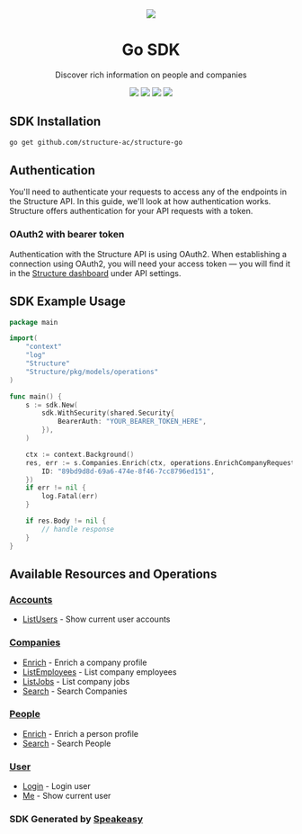 <div align="center">
    <picture>
        <source srcset="https://user-images.githubusercontent.com/6267663/229523981-b357a689-adc6-4905-ac0e-e432aee5800b.png" media="(prefers-color-scheme: dark)">
        <img src="https://user-images.githubusercontent.com/6267663/229523981-b357a689-adc6-4905-ac0e-e432aee5800b.png">
    </picture>
    <h1>Go SDK</h1>
   <p>Discover rich information on people and companies</p>
   <a href="https://docs.structure.ac/"><img src="https://img.shields.io/static/v1?label=Docs&message=API Ref&color=2564ec&style=for-the-badge" /></a>
   <a href="https://github.com/structure-ac/structure-go/actions"><img src="https://img.shields.io/github/actions/workflow/status/structure-ac/structure-go/speakeasy_sdk_generation.yml?style=for-the-badge" /></a>
  <a href="https://opensource.org/licenses/MIT"><img src="https://img.shields.io/badge/License-MIT-blue.svg?style=for-the-badge" /></a>
  <a href="https://github.com/structure-ac/structure-go/releases"><img src="https://img.shields.io/github/v/release/structure-ac/structure-go?sort=semver&style=for-the-badge" /></a>
</div>

<!-- Start SDK Installation -->
## SDK Installation

```bash
go get github.com/structure-ac/structure-go
```
<!-- End SDK Installation -->

## Authentication
You'll need to authenticate your requests to access any of the endpoints in the Structure API. In this guide, we'll look at how authentication works. Structure offers authentication for your API requests with a token.

### OAuth2 with bearer token
Authentication with the Structure API is using OAuth2. When establishing a connection using OAuth2, you will need your access token — you will find it in the [Structure dashboard](https://www.structure.ac/api_tokens) under API settings.

## SDK Example Usage
<!-- Start SDK Example Usage -->
```go
package main

import(
	"context"
	"log"
	"Structure"
	"Structure/pkg/models/operations"
)

func main() {
    s := sdk.New(
        sdk.WithSecurity(shared.Security{
            BearerAuth: "YOUR_BEARER_TOKEN_HERE",
        }),
    )

    ctx := context.Background()
    res, err := s.Companies.Enrich(ctx, operations.EnrichCompanyRequest{
        ID: "89bd9d8d-69a6-474e-8f46-7cc8796ed151",
    })
    if err != nil {
        log.Fatal(err)
    }

    if res.Body != nil {
        // handle response
    }
}
```
<!-- End SDK Example Usage -->

<!-- Start SDK Available Operations -->
## Available Resources and Operations


### [Accounts](docs/accounts/README.md)

* [ListUsers](docs/accounts/README.md#listusers) - Show current user accounts

### [Companies](docs/companies/README.md)

* [Enrich](docs/companies/README.md#enrich) - Enrich a company profile
* [ListEmployees](docs/companies/README.md#listemployees) - List company employees
* [ListJobs](docs/companies/README.md#listjobs) - List company jobs
* [Search](docs/companies/README.md#search) - Search Companies

### [People](docs/people/README.md)

* [Enrich](docs/people/README.md#enrich) - Enrich a person profile
* [Search](docs/people/README.md#search) - Search People

### [User](docs/user/README.md)

* [Login](docs/user/README.md#login) - Login user
* [Me](docs/user/README.md#me) - Show current user
<!-- End SDK Available Operations -->

### SDK Generated by [Speakeasy](https://docs.speakeasyapi.dev/docs/using-speakeasy/client-sdks)
